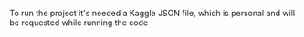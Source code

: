 To run the project it's needed a Kaggle JSON file, which is personal and will be requested while running the code
